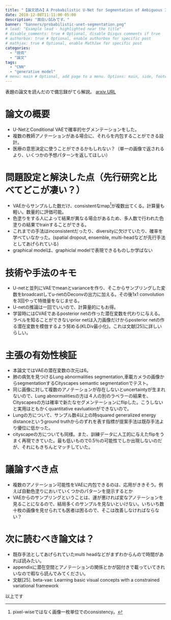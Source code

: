 ```yaml
---
title: "【論文読み】A Probabilistic U-Net for Segmentation of Ambiguous Images"
date: 2018-12-08T11:11:00-05:00
description: "面白い試みです。"
banner: "banners/probabilistic-unet-segmentation.png"
# lead: "Example lead - highlighted near the title"
# disable_comments: true # Optional, disable Disqus comments if true
# authorbox: true # Optional, enable authorbox for specific post
# mathjax: true # Optional, enable MathJax for specific post
categories:
  - "技術"
  - "論文"
tags:
  - "CNN"
  - "generative model"
# menu: main # Optional, add page to a menu. Options: main, side, footer
---
```


表題の論文を読んだので備忘録がてら解説。
[arxiv URL](https://arxiv.org/abs/1806.05034)


# 論文の概要

 * U-NetとConditional VAEで確率的セグメンテーションをした。
 * 複数の教師アノテーションがある場合に、それらを内包することができる設計。
 * 医療の意思決定に使うことができるかもしれない？（単一の画像で返されるより、いくつかの予想パターンを返してほしい）

# 問題設定と解決した点（先行研究と比べてどこが凄い？）

 * VAEからサンプルした数だけ、consistentなmap[^1]が複数出てくる。計算量も軽い。数量的に評価可能。
 * 色塗りをする人によって結果が異なる場合があるため、多人数で行われた色塗りの結果でtrainすることができる。
 * これまでの手法はinconsistentだったり、diversityに欠けていたり、確率を学べていなかった。(spatial dropout, ensemble, multi-headなどが先行手法としてあげられている)
 * graphical modelは、graphiclal modelで表現できるものしか学ばない

 [^1]:pixel-wiseではなく画像一枚単位でのconsistency。

# 技術や手法のキモ

 * U-netと並列にVAEでmeanとvarianceを作り、そこからサンプリングした変数をbroadcastしてu-netのDeconvの出力に加える。その後1x1 convolutionを3回やって特徴量をなじませる。
 * U-netの推論は一回でいいので、計算量的にもお得。
 * 学習時にはCVAEであるposterior netの作った潜在変数を代わりに与える。ラベルを知ることができないprior netは入力画像だけからposterior netの作る潜在変数を模倣するよう努める(KLDiv最小化)。これは文献[25]に詳しいらしい。

# 主張の有効性検証

 * 本論文ではVAEの潜在変数の次元は6。
 * 肺の病気を見つけるLung abnormalities segmentation,車載カメラの画像からsegmentationするCityscapes semantic segmentationでテスト。
 * 同じ画像に対して複数のアノテーションが存在しないとuncertaintyが生まれないので、Lung abnormalitiesの方は４人の別のラベラーの結果を、Cityscapesの方は確率で新たなセグメンテーションにflipした。こうしないと実用はともかくquantitative eavluationができないので。
 * Lungの方について、サンプル数4以上の時squared generalized energy distanceというground truthからのずれを表す指標が提案手法は既存手法より優位に低かった。
 * cityscapeの方についても同様。また、訓練データに人工的に与えたflipをうまく再現できていた。最も低いもので0.5％の可能性でしか出現しないのだが、それにもきちんとマッチしていた。
# 議論すべき点

 * 複数のアノテーション可能性をVAEに内包できるのは、応用がききそう。例えば自動色塗りにおいていくつかのパターンを提示するとか
 * VAEからのサンプリングということは、運が悪ければ変なアノテーションを見ることになるので、結局多くのサンプルを見ないといけない。いちいち数十枚の画像を見せられても医者は困るので、そこは改善しなければならない？

# 次に読むべき論文は？

 * 既存手法としてあげられていたmulti headなどがまずわからんので時間があれば読みたい。
 * appendixに潜在空間とアノテーションの関係とかが図付きで載っていてきれいなので暇なら読んでみてください。
 * 文献[25]. beta-vae: Learning basic visual concepts with a constrained variational framework

以上です
